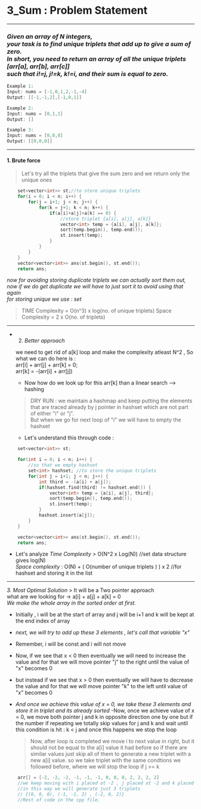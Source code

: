 # 3_Sum : Problem Statement

---

### _Given an array of N integers, <br> your task is to find unique triplets that add up to give a sum of zero. <br> In short, you need to return an array of all the unique triplets [arr[a], arr[b], arr[c]] <br> such that i!=j, j!=k, k!=i, and their sum is equal to zero._

```cpp
Example 1:
Input: nums = [-1,0,1,2,-1,-4]
Output: [[-1,-1,2],[-1,0,1]]
```

```cpp
Example 2:
Input: nums = [0,1,1]
Output: []
```

```cpp
Example 3:
Input: nums = [0,0,0]
Output: [[0,0,0]]
```

---

#### 1. Brute force

> Let's try all the triplets that give the sum zero and we return only the unique ones

```cpp
    set<vector<int>> st;//to store unique triplets
    for(i = 0; i < n; i++) {
        for(j = i+1; j < n; j++) {
            for(k = j+1; k < n; k++) {
                if(a[i]+a[j]+a[k] == 0) {
                    //store triplet {a[i], a[j], a[k]}
                    vector<int> temp = {a[i], a[j], a[k]};
                    sort(temp.begin(), temp.end());
                    st.insert(temp);
                }
            }
        }
    }
    vector<vector<int>> ans(st.begin(), st.end());
    return ans;
```

_now for avoiding storing duplicate triplets we can actually sort them out, now if we do get duplicate we will have to just sort it to avoid using that again_
<br>
_for storing unique we use : set_

> TIME Complexity = O(n^3) x log(no. of unique triplets)
> Space Complexity = 2 x O(no. of triplets)

---

- 2. _Better approach_

  we need to get rid of a[k] loop and make the complexity atleast N^2 , So what we can do here is :<br>
  arr[i] + arr[j] + arr[k] = 0;<br>
  arr[k] = -(arr[i] + arr[j])

  - Now how do we look up for this arr[k] than a linear search --> hashing

  > DRY RUN : we maintain a hashmap and keep putting the elements that are traced already by j pointer in hashset which are not part of either "i" or "j".<br> But when we go for next loop of "i" we will have to empty the hashset

  - Let's understand this through code :

```cpp
    set<vector<int>> st;

    for(int i = 0; i < n; i++) {
        //so that we empty hashset
        set<int> hashset; //to store the unique triplets
        for(int j = i+1; j < n; j++) {
            int third = -(a[i] + a[j]);
            if(hashset.find(third) != hashset.end()) {
                vector<int> temp = {a[i], a[j], third};
                sort(temp.begin(), temp.end());
                st.insert(temp);
            }
            hashset.insert(a[j]);
        }
    }

    vector<vector<int>> ans(st.begin(), st.end());
    return ans;
```

- Let's analyze _Time Complexity_ > O(N^2 x Log(N)) //set data structure gives log(N) <br> _Space complexity_ : O(N) + ( O(number of unique triplets ) ) x 2 //for hashset and storing it in the list

---

_3. Most Optimal Solution_ > It will be a Two pointer approach
<br>
what are we looking for -> a[i] + a[j] + a[k] = 0
<br>
_We make the whole array in the sorted order at first._

- Initially , i will be at the start of array and j will be i+1 and k will be kept at the end index of array
- _next, we will try to add up these 3 elements , let's call that variable "x"_
- Remember, i will be const and i will not move
- Now, if we see that x < 0 then eventually we will need to increase the value and for that we will move pointer "j" to the right until the value of "x" becomes 0
- but instead if we see that x > 0 then eventually we will have to decrease the value and for that we will move pointer "k" to the left until value of "x" becomes 0
- _And once we achieve this value of x = 0, we take these 3 elements and store it in triplet and its already sorted_
  -Now, once we achieve value of x = 0, we move both pointer j and k in opposite direction one by one but if the number if repeating we totally skip values for j and k and wait until this condition is hit : k < j and once this happens we stop the loop

  > Now, after loop is completed we move i to next value in right, but it should not be equal to the a[i] value it had before so if there are similar values just skip all of them to generate a new triplet with a new a[i] value. so we take triplet with the same condtions we followed before, where we will stop the loop if j >= k

```cpp
    arr[] = [-2, -2, -2, -1, -1, -1, 0, 0, 0, 2, 2, 2, 2]
    //we keep moving with i placed at -2 , j placed at -2 and k placed at 2
    //in this way we will generate just 3 triplets
    // {(0, 0, 0), (-1, -1, 2) , (-2, 0, 2)}
    //Rest of code in the cpp file.
```

